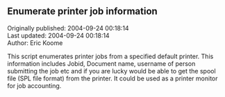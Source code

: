 ## Enumerate printer job information  
Originally published: 2004-09-24 00:18:14  
Last updated: 2004-09-24 00:18:14  
Author: Eric Koome  
  
This script enumerates printer jobs from a specified default printer. This information includes Jobid, Document name,
username of person submitting the job etc and if you are lucky would be able to get the spool file (SPL file format) from
the printer. It could be used as a printer monitor for job accounting.